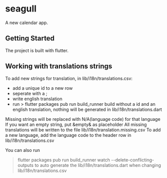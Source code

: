 # seagull

A new calendar app.

## Getting Started

The project is built with flutter.


## Working with translations strings

To add new strings for translation, in lib/i18n/translations.csv:
 - add a unique id to a new row
 - seperate with a ;
 - write english translation 
- run > flutter packages pub run build_runner build
without a id and an english translation, nothing will be generated in lib/i18n/translations.dart

Missing strings will be replaced with N/A(language code) for that language
If you want an empty string, put &empty& as placeholder
All missing translations will be written to the file lib/i18n/translation.missing.csv
To add a new language, add the language code to the header row in lib/i18n/translations.csv

You can also run 
> flutter packages pub run build_runner watch --delete-conflicting-outputs
to auto generate the lib/i18n/translations.dart when changing lib/i18n/translations.csv